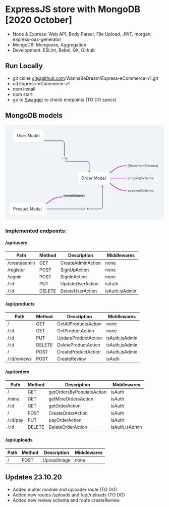 # ExpressJS store with MongoDB [2020 October]

- <span style="fontWeight: bold" >Node & Express</span>: Web API, Body Parser, File Upload, JWT, morgan, express-oas-generator
- <span style="fontWeight: bold" >MongoDB</span>: Mongoose, Aggregation
- <span style="fontWeight: bold" >Development</span>: ESLint, Babel, Git, Github

## Run Locally

- git clone git@github.com:WannaBeDream/Express-eCommerce-v1.git
- cd Express-eCommerce-v1
- npm install
- npm start
- go to <a href="http://localhost:8000/api-docs/">Swagger</a> to check endpoints (TO DO specs)


## MongoDB models 
<div align="center">
<img src="https://github.com/WannaBeDream/Express-eCommerce-v1/blob/main/dbModels.png" width="600" alt="db models" />
</div>


### Implemented endpoints:

#### /api/users
Path | Method | Description | Middlewares
---|---|---|---
/createadmin | GET | CreateAdminAction | none
/register | POST | SignUpAction | none
/signin | POST | SignInAction | none
/:id | PUT | UpdateUserAction | isAuth
/:id | DELETE | DeleteUserAction | isAuth,isAdmin

#### /api/products
Path | Method | Description | Middlewares
---|---|---|---
/ | GET | GetAllProductsAction | none
/:id | GET | GetProductAction | none
/:id | PUT | UpdateProductAction | isAuth,isAdmin
/:id | DELETE | DeleteProductAction | isAuth,isAdmin
/ | POST | CreateProductAction | isAuth,isAdmin
/:id/reviews | POST | CreateReview | isAuth

#### /api/orders
Path | Method | Description | Middlewares
---|---|---|---
/ | GET | getOrdersByPopulateAction | isAuth
/mine | GET | getMineOrdersAction | isAuth
/:id | GET | getOrderAction | isAuth
/ | POST | CreateOrderAction | isAuth
/:id/pay | PUT | payOrderAction | isAuth
/:id | DELETE | DeleteOrderAction | isAuth,isAdmin


#### /api/uploads
Path | Method | Description | Middlewares
---|---|---|---
/ | POST | UploadImage | none




## Updates 23.10.20
- Added multer module and uploader route (TO DO)
- Added new routes /uploads and /api/uploads (TO DO)
- Added new review schema and route createReview
